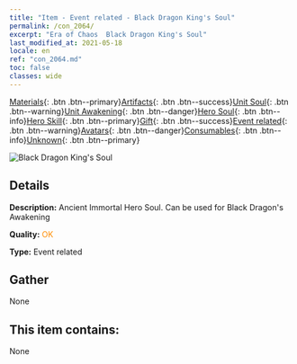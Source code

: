 ```yaml
---
title: "Item - Event related - Black Dragon King's Soul"
permalink: /con_2064/
excerpt: "Era of Chaos  Black Dragon King's Soul"
last_modified_at: 2021-05-18
locale: en
ref: "con_2064.md"
toc: false
classes: wide
---
```

 [Materials](/Items/){: .btn .btn--primary}[Artifacts](/Items/Artifacts/){: .btn .btn--success}[Unit Soul](/Items/UnitSoul/){: .btn .btn--warning}[Unit Awakening](/Items/UnitAwakening/){: .btn .btn--danger}[Hero Soul](/Items/HeroSoul/){: .btn .btn--info}[Hero Skill](/Items/HeroSkill/){: .btn .btn--primary}[Gift](/Items/Gift/){: .btn .btn--success}[Event related](/Items/Events/){: .btn .btn--warning}[Avatars](/Items/Avatars/){: .btn .btn--danger}[Consumables](/Items/Consumables/){: .btn .btn--info}[Unknown](/Items/Unknown/){: .btn .btn--primary}

 ![Black Dragon King's Soul](/images/t/juexing_707.png)

## Details
 **Description:** Ancient Immortal Hero Soul. Can be used for Black Dragon's Awakening

 **Quality:** <span style="color: #FF8C00">OK</span>

 **Type:** Event related

## Gather

  None

## This item contains:

  None

